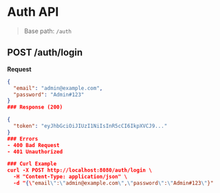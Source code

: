 # Auth API

> Base path: `/auth` 

## POST /auth/login
**Request**
```json
{
  "email": "admin@example.com",
  "password": "Admin#123"
}
### Response (200)

{
  "token": "eyJhbGciOiJIUzI1NiIsInR5cCI6IkpXVCJ9..."
}
### Errors
- 400 Bad Request
- 401 Unauthorized

### Curl Example
curl -X POST http://localhost:8080/auth/login \
  -H "Content-Type: application/json" \
  -d "{\"email\":\"admin@example.com\",\"password\":\"Admin#123\"}"
